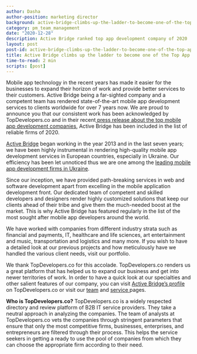 ```yaml
---
author: Dasha
author-position: marketing director
background: active-bridge-climbs-up-the-ladder-to-become-one-of-the-top-app-development-company-of-2020-back
category: pm_team_management
date: "2020-12-28"
description: Active Bridge ranked top app development company of 2020
layout: post
post-id: active-bridge-climbs-up-the-ladder-to-become-one-of-the-top-app-development-company-of-2020
title: Active Bridge climbs up the ladder to become one of the Top App Development Company of 2020
time-to-read: 2 min
scripts: [post]
---
```


Mobile app technology in the recent years has made it easier for the businesses to expand their horizon of work and provide better services to their customers. Active Bridge being a far-sighted company and a competent team has rendered state-of-the-art mobile app development services to clients worldwide for over 7 years now. We are proud to announce you that our consistent work has been acknowledged by TopDevelopers.co and in their recent[ press release about the top mobile app development companies](https://www.topdevelopers.co/press-releases/top-mobile-app-developers-october-2020), Active Bridge has been included in the list of reliable firms of 2020. 

[Active Bridge](https://activebridge.org/about) began working in the year 2013 and in the last seven years; we have been highly instrumental in rendering high-quality mobile app development services in European countries, especially in Ukraine. Our efficiency has been let unnoticed thus we are one among the [leading mobile app development firms in Ukraine](https://www.topdevelopers.co/directory/mobile-app-developers/country/ukraine?page=2#active-bridge). 

Since our inception, we have provided path-breaking services in web and software development apart from excelling in the mobile application development front. Our dedicated team of competent and skilled developers and designers render highly customized solutions that keep our clients ahead of their tribe and give them the much-needed boost at the market. This is why Active Bridge has featured regularly in the list of the most sought after mobile app developers around the world. 

We have worked with companies from different industry strata such as financial and payments, IT, healthcare and life sciences, art entertainment and music, transportation and logistics and many more. If you wish to have a detailed look at our previous projects and how meticulously have we handled the various client needs, visit our portfolio. 

We thank TopDevelopers.co for this accolade. TopDevelopers.co renders us a great platform that has helped us to expand our business and get into newer territories of work. In order to have a quick look at our specialties and other salient features of our company, you can visit [Active Bridge’s profile](https://www.topdevelopers.co/profile/active-bridge) on TopDevelopers.co or visit our [team](https://activebridge.org/team) and [service ](https://activebridge.org/services)pages.

**Who is TopDevelopers.co?**
TopDevelopers.co is a widely respected directory and review platform of B2B IT service providers. They take a neutral approach in analyzing the companies. The team of analysts at TopDevelopers.co vets the companies through stringent parameters that ensure that only the most competitive firms, businesses, enterprises, and entrepreneurs are filtered through their process. This helps the service seekers in getting a ready to use the pool of companies from which they can choose the appropriate firm according to their need.
